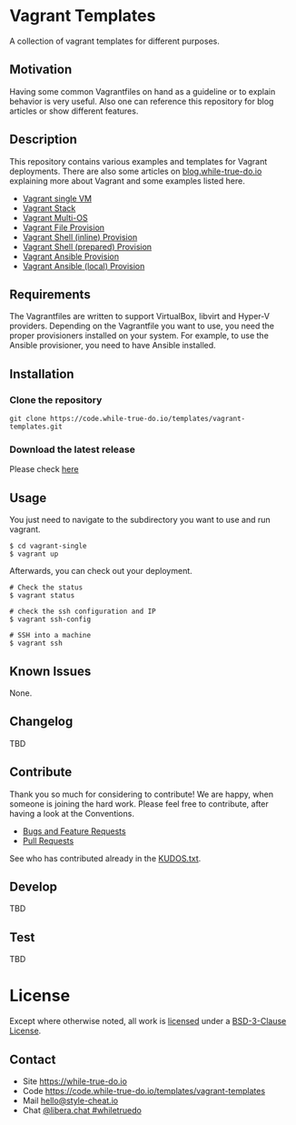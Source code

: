 # Vagrant Templates

A collection of vagrant templates for different purposes.

## Motivation

Having some common Vagrantfiles on hand as a guideline or to explain behavior
is very useful. Also one can reference this repository for blog articles or
show different features.

## Description

This repository contains various examples and templates for Vagrant deployments.
There are also some articles on
[blog.while-true-do.io](https://blog.while-true-do.io/tag/vagrant/) explaining
more about Vagrant and some examples listed here.

- [Vagrant single VM](./vagrant-single/)
- [Vagrant Stack](./vagrant-stack/)
- [Vagrant Multi-OS](./vagrant-multi-os/)
- [Vagrant File Provision](./vagrant-file/)
- [Vagrant Shell (inline) Provision](./vagrant-shell-inline/)
- [Vagrant Shell (prepared) Provision](./vagrant-shell-script/)
- [Vagrant Ansible Provision](./vagrant-ansible/)
- [Vagrant Ansible (local) Provision](./vagrant-ansible-local)

## Requirements

The Vagrantfiles are written to support VirtualBox, libvirt and Hyper-V providers.
Depending on the Vagrantfile you want to use, you need the proper provisioners
installed on your system. For example, to use the Ansible provisioner, you need
to have Ansible installed.

## Installation

### Clone the repository

```
git clone https://code.while-true-do.io/templates/vagrant-templates.git
```

### Download the latest release

Please check [here](https://code.while-true-do.io/templates/vagrant-templates/releases)

## Usage

You just need to navigate to the subdirectory you want to use and run vagrant.

```
$ cd vagrant-single
$ vagrant up
```

Afterwards, you can check out your deployment.

```
# Check the status
$ vagrant status

# check the ssh configuration and IP
$ vagrant ssh-config

# SSH into a machine
$ vagrant ssh
```

## Known Issues

None.

## Changelog

TBD

## Contribute

Thank you so much for considering to contribute! We are happy, when someone is
joining the hard work. Please feel free to contribute, after having a look at
the Conventions.

- [Bugs and Feature Requests](https://code.while-true-do.io/templates/vagrant-templates/issues)
- [Pull Requests](https://code.while-true-do.io/templates/vagrant-templates/pulls)

See who has contributed already in the [KUDOS.txt](KUDOS.txt).

## Develop

TBD

## Test

TBD

# License

Except where otherwise noted, all work is [licensed](LICENSE) under a
[BSD-3-Clause License](https://opensource.org/licenses/BSD-3-Clause).

## Contact

- Site <https://while-true-do.io>
- Code <https://code.while-true-do.io/templates/vagrant-templates>
- Mail [hello@style-cheat.io](mailto:hello@while-true-do.io)
- Chat [@libera.chat #whiletruedo](https://web.libera.chat/)
